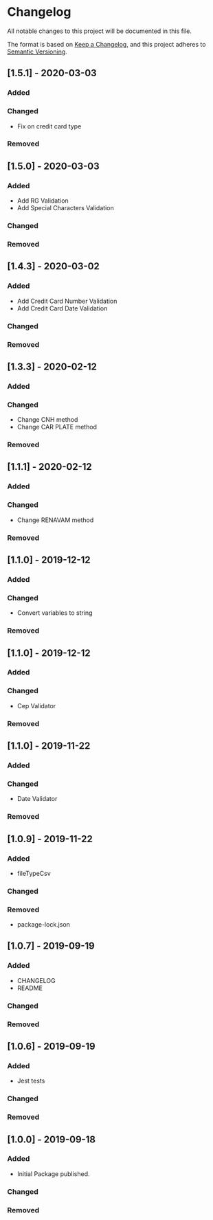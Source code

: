 # Changelog
All notable changes to this project will be documented in this file.

The format is based on [Keep a Changelog](https://keepachangelog.com/en/1.0.0/),
and this project adheres to [Semantic Versioning](https://semver.org/spec/v2.0.0.html).

## [1.5.1] - 2020-03-03
### Added
### Changed
- Fix on credit card type
### Removed

## [1.5.0] - 2020-03-03
### Added
- Add RG Validation
- Add Special Characters Validation
### Changed
### Removed

## [1.4.3] - 2020-03-02
### Added
- Add Credit Card Number Validation
- Add Credit Card Date Validation
### Changed
### Removed

## [1.3.3] - 2020-02-12
### Added
### Changed
- Change CNH method
- Change CAR PLATE method
### Removed

## [1.1.1] - 2020-02-12
### Added
### Changed
- Change RENAVAM method
### Removed

## [1.1.0] - 2019-12-12
### Added
### Changed
- Convert variables to string
### Removed

## [1.1.0] - 2019-12-12
### Added
### Changed
- Cep Validator
### Removed

## [1.1.0] - 2019-11-22
### Added
### Changed
- Date Validator
### Removed

## [1.0.9] - 2019-11-22
### Added
- fileTypeCsv
### Changed
### Removed
- package-lock.json

## [1.0.7] - 2019-09-19
### Added
- CHANGELOG
- README
### Changed
### Removed

## [1.0.6] - 2019-09-19
### Added
- Jest tests
### Changed
### Removed

## [1.0.0] - 2019-09-18
### Added
- Initial Package published.
### Changed
### Removed

[0.0.0]: https://github.com/javascript-validator/compare